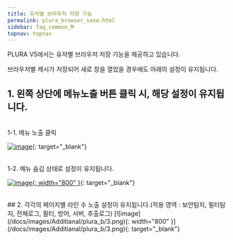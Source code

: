 ```yaml
---
title: 유저별 브라우저 저장 기능
permalink: plura_browser_save.html
sidebar: faq_common_M
topnav: topnav
---
```


PLURA V5에서는 유저별 브라우저 저장 기능을 제공하고 있습니다.

브라우저별 캐시가 저장되어 새로 창을 열었을 경우에도 아래의 설정이 유지됩니다.

## 1. 왼쪽 상단에 메뉴노출 버튼 클릭 시, 해당 설정이 유지됩니다.

<br />
1-1. 메뉴 노출 클릭

[![image](/docs/images/Additianal/plura_b/1.png)](/docs/images/Additianal/plura_b/1.png){: target="_blank"}

<br />
1-2. 메뉴 숨김 상태로 설정이 유지됩니다.

[![image](/docs/images/Additianal/plura_b/2.png){: width="800" }](/docs/images/Additianal/plura_b/2.png){: target="_blank"}

<br />
## 2. 각각의 페이지별 라인 수 노출 설정이 유지됩니다.(적용 영역 : 보안탐지, 필터탐지, 전체로그, 필터, 방어, 서버, 추출로그)
[![image](/docs/images/Additianal/plura_b/3.png){: width="800" }](/docs/images/Additianal/plura_b/3.png){: target="_blank"}